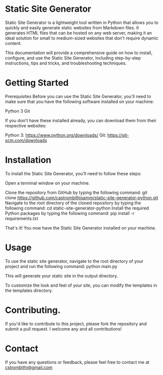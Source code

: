 # Static Site Generator

Static Site Generator is a lightweight tool written in Python that allows you to quickly and easily generate static websites from Markdown files. It generates HTML files that can be hosted on any web server, making it an ideal solution for small to medium-sized websites that don't require dynamic content.

This documentation will provide a comprehensive guide on how to install, configure, and use the Static Site Generator, including step-by-step instructions, tips and tricks, and troubleshooting techniques.

# Getting Started

Prerequisites
Before you can use the Static Site Generator, you'll need to make sure that you have the following software installed on your machine:

Python 3
Git

If you don't have these installed already, you can download them from their respective websites:

Python 3: https://www.python.org/downloads/
Git: https://git-scm.com/downloads

# Installation
To install the Static Site Generator, you'll need to follow these steps:

Open a terminal window on your machine.

Clone the repository from GitHub by typing the following command: 
git clone https://github.com/castrombithisamm/static-site-generator-python.git
Navigate to the root directory of the cloned repository by typing the following command:
cd static-site-generator-python
Install the required Python packages by typing the following command:
pip install -r requirements.txt

That's it! You now have the Static Site Generator installed on your machine.

# Usage
To use the static site generator, navigate to the root directory of your project and run the following command:
python main.py

This will generate your static site in the output directory.

To customize the look and feel of your site, you can modify the templates in the templates directory.

# Contributing.
If you'd like to contribute to this project, please fork the repository and submit a pull request. I welcome any and all contributions!

# Contact
If you have any questions or feedback, please feel free to contact me at cstrombithi@gmail.com

 
